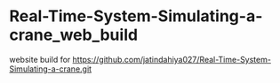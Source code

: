 # Real-Time-System-Simulating-a-crane_web_build
website build for https://github.com/jatindahiya027/Real-Time-System-Simulating-a-crane.git
